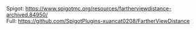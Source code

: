 Spigot: https://www.spigotmc.org/resources/fartherviewdistance-archived.84950/</br>
Full: https://github.com/SpigotPlugins-xuancat0208/FartherViewDistance
